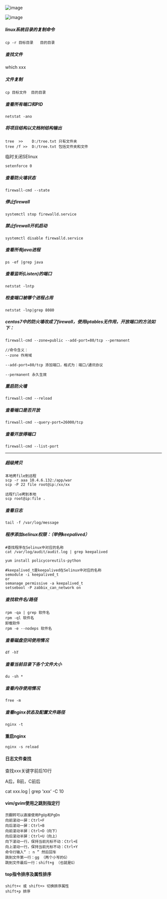 ![image](https://note.youdao.com/yws/public/resource/c5be5802daf0385d18fbdfde57d959e9/xmlnote/51EB7F3F94C546BBB90CA34024D02D65/719)

![image](https://note.youdao.com/yws/public/resource/c5be5802daf0385d18fbdfde57d959e9/xmlnote/E344C65DBA324E62BA5E7BCC4CF8B2AF/727)

##### linux系统目录的复制命令

```
cp -r 目标目录   目的目录
```

##### 查找文件
which xxx

##### 文件复制

```
cp 目标文件  目的目录
```

##### 查看所有端口和PID
```
netstat -ano
```

##### 将项目结构以文档树结构输出

```
tree  >>	D:/tree.txt 只有文件夹
tree /f >>	D:/tree.txt 包括文件夹和文件
```



临时关闭SElinux

```sh
setenforce 0
```



##### 查看防火墙状态

```
firewall-cmd --state

```

##### 停止firewall

```
systemctl stop firewalld.service

```

##### 禁止firewall开机启动

```
systemctl disable firewalld.service 

```

##### 查看所有java进程
```
ps -ef |grep java
```


##### 查看监听(Listen)的端口


```
netstat -lntp
```


##### 检查端口被哪个进程占用


```
netstat -lnp|grep 8080
```

##### centos7中的防火墙改成了firewall，使用iptables无作用，开放端口的方法如下：

```
firewall-cmd --zone=public --add-port=80/tcp --permanent

//命令含义：
--zone 作用域
 
--add-port=80/tcp 添加端口，格式为：端口/通讯协议
 
--permanent 永久生效
```

##### 重启防火墙
```
firewall-cmd --reload
```

##### 查看端口是否开放

```
firewall-cmd --query-port=26000/tcp
```

##### 查看开放得端口

```
firewall-cmd --list-port
```

---
##### 超级拷贝

```
本地拷file到远程
scp -r aaa 10.4.6.132:/app/war
scp -P 22 file root@ip:/xx/xx

远程file拷到本地
scp root@ip:file .
```



##### 查看日志

```
tail -f /var/log/message
```

##### 程序添加selinux权限：（举例keepalived）

```
#查找程序在Selinux中对应的名称
cat /var/log/audit/audit.log | grep keepalived       

yum install policycoreutils-python

#keepalived_t是keepalived在Selinux中对应的名称
semodule -i keepalived_t            
or
semanage permissive -a keepalived_t
setsebool -P zabbix_can_network on
```

##### 查找软件名/路径
```
rpm -qa | grep 软件名 
rpm -ql 软件名 
卸载软件
rpm -e --nodeps 软件名 
```

##### 查看磁盘空间使用情况
```
df -hT 
```

##### 查看当前目录下各个文件大小
```
du -sh * 
```

##### 查看内存使用情况
```
free -m 
```

##### 查看nginx状态及配置文件路径
```
nginx -t
```

#### 重启nginx

```
nginx -s reload
```
#### 日志文件查找
查找xxx关键字前后10行

A后，B前，C前后

cat xxx.log | grep ‘xxx’ -C 10


#### vim/gvim使用之跳到指定行

```
页翻转可以直接使用PgUp和PgDn
向前滚动一屏：Ctrl+F
向后滚动一屏：Ctrl+B
向前滚动半屏：Ctrl+D（向下）
向后滚动半屏：Ctrl+U（向上）
向下滚动一行，保持当前光标不动：Ctrl+E
向上滚动一行，保持当前光标不动：Ctrl+Y
命令行输入“ : n ” 然后回车
跳到文件第一行：gg （两个小写的G）
跳到文件最后一行：shift+g （也就是G）
```
#### top指令排序及属性排序

```
shift+< 或 shift+> 切换排序属性
shift+p 排序
```





